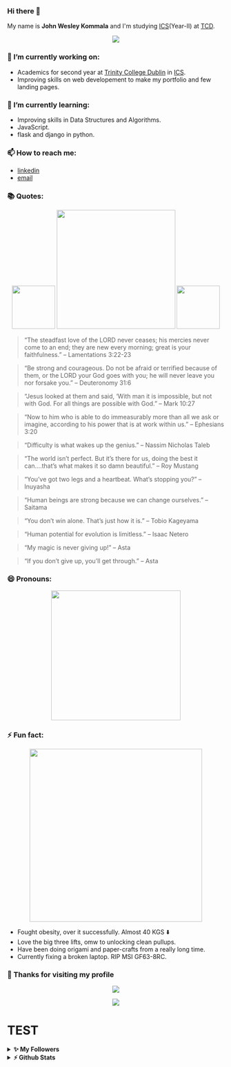### Hi there 👋

My name is **John Wesley Kommala** and I'm studying [ICS](https://www.scss.tcd.ie/undergraduate/computer-science/)(Year-II) at [TCD](https://www.tcd.ie/).

<p align="middle">
  <img src="https://media.giphy.com/media/I5bk7sUToEBxe/giphy.gif"/> 
</p>

### 🔭 I’m currently working on:

- Academics for second year at [Trinity College Dublin](https://www.tcd.ie/) in [ICS](https://www.scss.tcd.ie/undergraduate/computer-science/).
- Improving skills on web developement to make my portfolio and few landing pages.

### 🌱 I’m currently learning:

- Improving skills in Data Structures and Algorithms.
- JavaScript.
- flask and django in python.

### 📫 How to reach me:

- [linkedin](https://www.linkedin.com/in/john-wesley-kommala-920739197/)
- [email](mailto:kjwesley2002@gmail.com)

### 📚 Quotes:

<p align="middle">
  <img src="https://media.giphy.com/media/fu8GmsXKFzgOjMgjLp/giphy.gif" width="100" />
  <img src="https://media.giphy.com/media/dCdTUwSva7GOzPAcf3/source.gif" width="275" /> 
  <img src="https://media.giphy.com/media/fu8GmsXKFzgOjMgjLp/giphy.gif" width="100" />
</p>

> “The steadfast love of the LORD never ceases; his mercies never come to an end; they are new every morning; great is your faithfulness.” – Lamentations 3:22-23

> “Be strong and courageous. Do not be afraid or terrified because of them, or the LORD your God goes with you; he will never leave you nor forsake you.” – Deuteronomy 31:6

> “Jesus looked at them and said, ‘With man it is impossible, but not with God. For all things are possible with God.” – Mark 10:27

> “Now to him who is able to do immeasurably more than all we ask or imagine, according to his power that is at work within us.” – Ephesians 3:20

> “Difficulty is what wakes up the genius.” – Nassim Nicholas Taleb

> “The world isn’t perfect. But it’s there for us, doing the best it can….that’s what makes it so damn beautiful.” – Roy Mustang

> “You’ve got two legs and a heartbeat. What’s stopping you?” – Inuyasha

> “Human beings are strong because we can change ourselves.” – Saitama

> “You don’t win alone. That’s just how it is.” – Tobio Kageyama

> “Human potential for evolution is limitless.” – Isaac Netero

> “My magic is never giving up!” – Asta

> “If you don’t give up, you’ll get through.” – Asta

### 😄 Pronouns:

<p align="middle">
  <img src="https://media.giphy.com/media/efyYRnym8v1Th8sJ0K/giphy.gif" width="300" /> 
</p>

### ⚡ Fun fact:

<p align="middle">
  <img src="https://media.giphy.com/media/fVc6G5zbFwxo2YGXIP/giphy.gif" " width="400"/> 
</p>

- Fought obesity, over it successfully. Almost 40 KGS ⬇️
- Love the big three lifts, omw to unlocking clean pullups.
- Have been doing origami and paper-crafts from a really long time.
- Currently fixing a broken laptop. RIP MSI GF63-8RC.

### 🙏 Thanks for visiting my profile

<p align="middle">
  <img src="https://media.giphy.com/media/6tHy8UAbv3zgs/giphy.gif" />
</p>

<p align="middle">
  <img src="https://profile-counter.glitch.me/JohnWesleyK/count.svg" />
</p>

# TEST

<!--END_SECTION:top-followers-->
<details>	
  <summary><b> ✨ My Followers</b></summary>
  <!--START_SECTION:top-followers-->
<table cellspacing="0" cellpadding="0">
  <tr align = "center" >
    <td align="center" >
      <a href="https://github.com/yifanzhu1592">
        <img src="https://avatars2.githubusercontent.com/u/37624724?s=400&u=0d6496d8c81f82d1d4417974c6f85a04c131c364&v=4" style = "border-radius: 50%;" width="60rem" alt="yifanzhu1592"/>
      </a>
      <br />
      <a href="https://github.com/yifanzhu1592">yifanzhu1592</a>
    </td>
    <td align="center" >
      <a href="https://github.com/95ych">
        <img src="https://avatars3.githubusercontent.com/u/55957942?s=400&u=52daffb829392af4442bc4e182c626ce1455c96a&v=4" style = "border-radius: 50%;" width="60rem" alt="95ych"/>
      </a>
      <br />
      <a href="https://github.com/Alantrivandrum">95ych</a>
    </td>
    <td align="center" >
      <a href="https://github.com/Alantrivandrum">
        <img src="https://avatars3.githubusercontent.com/u/47579004?s=400&u=ab2b77405d13f8aaec53b14e59051f43c2f401b0&v=4" style = "border-radius: 50%;" width="60rem" alt="Alantrivandrum"/>
      </a>
      <br />
      <a href="https://github.com/Alantrivandrum">Alantrivandrum</a>
    </td>
    <td align="center" >
      <a href="https://github.com/cppavel">
        <img src="https://avatars3.githubusercontent.com/u/24837651?s=400&u=b36b994307e263dbeb0ad14e81b915935cdac962&v=4" style = "border-radius: 50%;" width="60rem" alt="cppavel"/>
      </a>
      <br />
      <a href="https://github.com/cppavel">cppavel</a>
    </td>
    <!-- </tr>
    <tr align = "center"> -->
    <td align="center" >
      <a href="https://github.com/CianOG123">
        <img src="https://avatars3.githubusercontent.com/u/29048772?s=400&u=d4d6946f2c2124a868712df4f1f8548564de864e&v=4" style = "border-radius: 50%;" width="60rem" alt="CianOG123"/>
      </a>
      <br />
      <a href="https://github.com/CianOG123">CianOG123</a>
    </td>
    <td align="center" >
      <a href="https://github.com/CSIGildea">
        <img src="https://avatars2.githubusercontent.com/u/25468725?s=400&u=24d7bb7533e25f49c65b8db8487af91c21f316a2&v=4" style = "border-radius: 50%;" width="60rem" alt="CSIGildea"/>
      </a>
      <br />
      <a href="https://github.com/CSIGildea">CSIGildea</a>
    </td>
     <td align="center" >
      <a href="https://github.com/eli-scorpio">
        <img src="https://avatars0.githubusercontent.com/u/62078721?s=400&u=47614c8177500c40e6e0a83b74e355fd35461a53&v=4" style = "border-radius: 50%;" width="60rem" alt="eli-scorpio"/>
      </a>
      <br />
      <a href="https://github.com/eli-scorpio">eli-scorpio</a>
    </td>
    <td align="center" >
      <a href="https://github.com/borsakv">
        <img src="https://avatars2.githubusercontent.com/u/60220650?s=400&u=17215877e7053749c0b861ac47c11a6b3dcaa406&v=4" style = "border-radius: 50%;" style = "border-radius: 50%;" width="60rem" alt="borsakv"/>
      </a>
      <br />
      <a href="https://github.com/borsakv">borsakv</a>
    </td>
    </tr>
</table>
  </details>
<details>	
  <summary><b> ⚡ Github Stats</b></summary>

<img height="180em" src="https://github-readme-stats.vercel.app/api?username=JohnWesleyK&show_icons=true&hide_border=true" />
<img height="180em" src="https://github-readme-stats.vercel.app/api/top-langs/?username=JohnWesleyK&show_icons=true&hide_border=true&layout=compact&langs_count=8"/>
</details>

<!-- ![Progress Bar CI](https://github.com/liununu/liununu/workflows/Progress%20Bar%20CI/badge.svg) -->
<!--
**JohnWesleyK/JohnWesleyK** is a ✨ _special_ ✨ repository because its `README.md` (this file) appears on your GitHub profile.

### 💼 Work Experience:
  - **Freelance Tutor**
    - Taught high school graduates Java and ARM assembly language.
Here are some ideas to get you started:

- 🔭 I’m currently working on ...
- 🌱 I’m currently learning ...
- 👯 I’m looking to collaborate on ...
- 🤔 I’m looking for help with ...
- 💬 Ask me about ...
- 📫 How to reach me: ...
- 😄 Pronouns: ...
- ⚡ Fun fact: ...
-->
